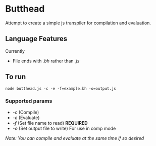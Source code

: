 # Butthead

Attempt to create a simple js transpiler for compilation and evaluation.

## Language Features

Currently

* File ends with _.bh_ rather than _.js_

## To run

```
node butthead.js -c -e -f=example.bh -o=output.js
```

### Supported params

* _-c_ (Compile)
* _-e_ (Evaluate)
* _-f_ (Set file name to read) __REQUIRED__
* _-o_ (Set output file to write) For use in comp mode

_Note: You can compile and evaluate at the same time if so desired_ 
